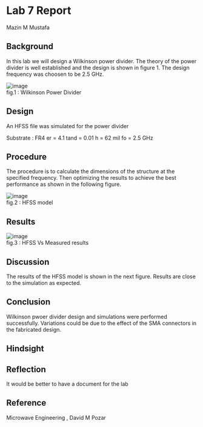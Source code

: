 
# Lab 7 Report
Mazin M Mustafa 

## Background

In this lab we will design a Wilkinson power divider. The theory of the power divider is well established and the design is shown in figure 1. The design frequency was choosen to be 2.5 GHz.

![image](https://github.com/CourseReps/ECEN452-Spring2016/blob/master/Students/Mazin-M-Mustafa/Lab7/Po.png) <br>
fig.1 : Wilkinson Power Divider


## Design

An HFSS file was simulated for the power divider

Substrate : FR4
er = 4.1
tand = 0.01
h = 62 mil
fo = 2.5 GHz

## Procedure

The procedure is to calculate the dimensions of the structure at the specified frequency. Then optimizing the results to achieve the best performance as shown in the following figure.

![image](https://github.com/CourseReps/ECEN452-Spring2016/blob/master/Students/Mazin-M-Mustafa/Lab7/W1.png) <br>
fig.2 : HFSS model

## Results

![image](https://github.com/CourseReps/ECEN452-Spring2016/blob/master/Students/Mazin-M-Mustafa/Lab7/PowerDivider.png) <br>
fig.3 : HFSS Vs Measured results

## Discussion

The results of the HFSS model is shown in the next figure. Results are close to the simulation as expected.

## Conclusion

Wilkinson pwoer divider design and simulations were performed successfully. Variations could be due to the effect of the SMA connectors in the fabricated design.

## Hindsight

## Reflection

It would be better to have a document for the lab

## Reference

Microwave Engineering , David M Pozar


